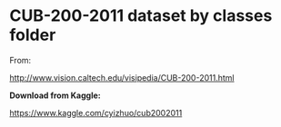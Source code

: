 # CUB-200-2011 dataset by classes folder
From:

http://www.vision.caltech.edu/visipedia/CUB-200-2011.html

**Download from Kaggle:**

https://www.kaggle.com/cyizhuo/cub2002011

